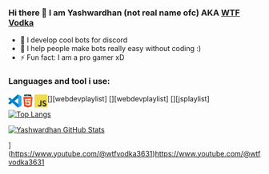 ### Hi there 👋 I am Yashwardhan (not real name ofc) AKA [WTF Vodka][youtube]

- 🌱 I develop cool bots for discord
- 🤔 I help people make bots really easy without coding :)
- ⚡ Fun fact: I am a pro gamer xD

### Languages and tool i use:

[<img align="left" alt="Visual Studio Code" width="26px" src="https://raw.githubusercontent.com/github/explore/80688e429a7d4ef2fca1e82350fe8e3517d3494d/topics/visual-studio-code/visual-studio-code.png" />][webdevplaylist]
[<img align="left" alt="HTML5" width="26px" src="https://raw.githubusercontent.com/github/explore/80688e429a7d4ef2fca1e82350fe8e3517d3494d/topics/html/html.png" />][webdevplaylist]
[<img align="left" alt="JavaScript" width="26px" src="https://raw.githubusercontent.com/github/explore/80688e429a7d4ef2fca1e82350fe8e3517d3494d/topics/javascript/javascript.png" />][jsplaylist]

[![Top Langs](https://github-readme-stats.vercel.app/api/top-langs/?username=anuraghazra&layout=compact)](https://github.com/anuraghazra/github-readme-stats)




[![Yashwardhan GitHub Stats](https://github-readme-stats.vercel.app/api?username=yashwardhan174)](https://github.com/yashwardhan174/github-readme-stats)

[youtube]: [https://www.youtube.com/channel/UCmTSEzt4h1S4MiCM1grWu9g
](https://www.youtube.com/@wtfvodka3631)https://www.youtube.com/@wtfvodka3631

